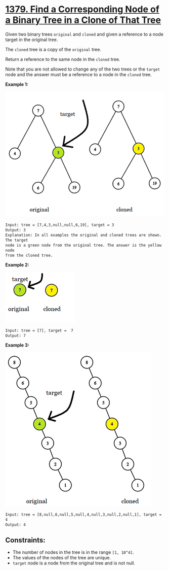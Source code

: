 [1379. Find a Corresponding Node of a Binary Tree in a Clone of That Tree](https://leetcode.com/problems/find-a-corresponding-node-of-a-binary-tree-in-a-clone-of-that-tree/)
==========================================================================
Given two binary trees `original` and `cloned` and given a reference to
a node target in the original tree.

The `cloned` tree is a copy of the `original` tree.

Return a reference to the same node in the `cloned` tree.

Note that you are not allowed to change any of the two trees or the `target`
node and the answer must be a reference to a node in the `cloned` tree.

**Example 1:**

![image](e1.png)

```
Input: tree = [7,4,3,null,null,6,19], target = 3
Output: 3
Explanation: In all examples the original and cloned trees are shown. The target
node is a green node from the original tree. The answer is the yellow node
from the cloned tree.
```

**Example 2:**

![image](e2.png)

```
Input: tree = [7], target =  7
Output: 7
```

**Example 3:**

![image](e3.png)

```
Input: tree = [8,null,6,null,5,null,4,null,3,null,2,null,1], target = 4
Output: 4
```

Constraints:
---
 - The number of nodes in the tree is in the range `[1, 10^4]`.
 - The values of the nodes of the tree are unique.
 - `target` node is a node from the original tree and is not null.
